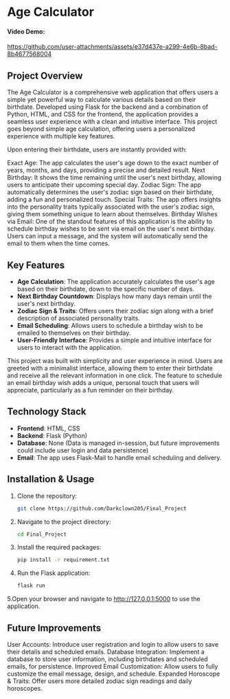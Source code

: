 # Age Calculator
#### Video Demo:
https://github.com/user-attachments/assets/e37d437e-a299-4e6b-8bad-8b4677568004

## Project Overview
The Age Calculator is a comprehensive web application that offers users a simple yet powerful way to calculate various details based on their birthdate. Developed using Flask for the backend and a combination of Python, HTML, and CSS for the frontend, the application provides a seamless user experience with a clean and intuitive interface. This project goes beyond simple age calculation, offering users a personalized experience with multiple key features.

Upon entering their birthdate, users are instantly provided with:

Exact Age: The app calculates the user's age down to the exact number of years, months, and days, providing a precise and detailed result.
Next Birthday: It shows the time remaining until the user's next birthday, allowing users to anticipate their upcoming special day.
Zodiac Sign: The app automatically determines the user's zodiac sign based on their birthdate, adding a fun and personalized touch.
Special Traits: The app offers insights into the personality traits typically associated with the user's zodiac sign, giving them something unique to learn about themselves.
Birthday Wishes via Email: One of the standout features of this application is the ability to schedule birthday wishes to be sent via email on the user's next birthday. Users can input a message, and the system will automatically send the email to them when the time comes.

## Key Features
- **Age Calculation**: The application accurately calculates the user's age based on their birthdate, down to the specific number of days.
- **Next Birthday Countdown**: Displays how many days remain until the user's next birthday.
- **Zodiac Sign & Traits**: Offers users their zodiac sign along with a brief description of associated personality traits.
- **Email Scheduling**: Allows users to schedule a birthday wish to be emailed to themselves on their birthday.
- **User-Friendly Interface**: Provides a simple and intuitive interface for users to interact with the application.

This project was built with simplicity and user experience in mind. Users are greeted with a minimalist interface, allowing them to enter their birthdate and receive all the relevant information in one click. The feature to schedule an email birthday wish adds a unique, personal touch that users will appreciate, particularly as a fun reminder on their birthday.


## Technology Stack
- **Frontend**: HTML, CSS
- **Backend**: Flask (Python)
- **Database**: None (Data is managed in-session, but future improvements could include user login and data persistence)
- **Email**: The app uses Flask-Mail to handle email scheduling and delivery.


## Installation & Usage
1. Clone the repository:
   ```bash
   git clone https://github.com/Darkclown205/Final_Project
2. Navigate to the project directory:
   ```bash
   cd Final_Project
3. Install the required packages:
   ```bash
   pip install -r requirement.txt
4. Run the Flask application:
   ```bash
   flask run
5.Open your browser and navigate to http://127.0.0.1:5000 to use the application.

## Future Improvements
User Accounts: Introduce user registration and login to allow users to save their details and scheduled emails.
Database Integration: Implement a database to store user information, including birthdates and scheduled emails, for persistence.
Improved Email Customization: Allow users to fully customize the email message, design, and schedule.
Expanded Horoscope & Traits: Offer users more detailed zodiac sign readings and daily horoscopes.
